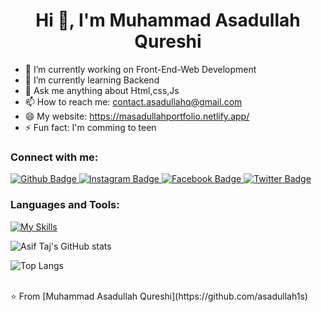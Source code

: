  <h1 align="center">Hi 👋, I'm Muhammad Asadullah Qureshi</h1>

- 🔭 I’m currently working on Front-End-Web Development
- 🌱 I’m currently learning Backend
- 💬 Ask me anything about Html,css,Js 
- 📫 How to reach me: contact.asadullahq@gmail.com
- 😄 My website: https://masadullahportfolio.netlify.app/
- ⚡ Fun fact: I'm comming to teen
  
### Connect with me:
<div id="badges">
  <a href="https://github.com/asadullah1s">
    <img src="https://img.shields.io/badge/Github-white?style=for-the-badge&logo=Github&logoColor=black" alt="Github Badge"/>
  </a>
   <a href="https://www.instagram.com/asad_1s">
    <img src="https://img.shields.io/badge/Instagram-purple?style=for-the-badge&logo=instagram&logoColor=white" alt="Instagram Badge"/>
  </a>
   <a href="[[https://www.facebook.com/romeo.rome.9828456?mibextid=ZbWKwL]]">
    <img src="https://img.shields.io/badge/Facebook-blue?style=for-the-badge&logo=facebook&logoColor=white" alt="Facebook Badge"/>
  </a>
  <a href="https://www.linkedin.com/in/asadullah-qureshi-660217247?utm_source=share&utm_campaign=share_via&utm_content=profile&utm_medium=android_app">
    <img src="https://img.shields.io/badge/linkedin-blue?style=for-the-badge&logo=twitter&logoColor=white" alt="Twitter Badge"/>
  </a>
</div>

### Languages and Tools:
[![My Skills](https://skillicons.dev/icons?i=html,css,bootstrap,github,javascript,figma,xd&perline=5)](https://skillicons.dev)

![Asif Taj's GitHub stats](https://github-readme-stats.vercel.app/api?username=asadullah1s&show_icons=true&theme=dark)

![Top Langs](https://github-readme-stats.vercel.app/api/top-langs/?username=asadullah1s&theme=dark)


<br>
⭐️ From [Muhammad Asadullah Qureshi](https://github.com/asadullah1s)
